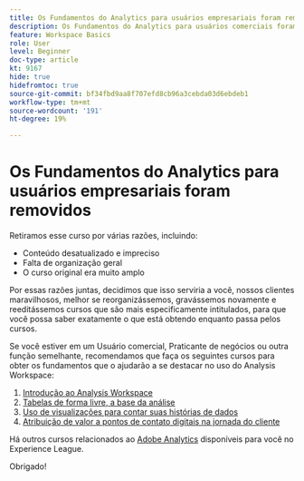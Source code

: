 ```yaml
---
title: Os Fundamentos do Analytics para usuários empresariais foram removidos
description: Os Fundamentos do Analytics para usuários comerciais foram removidos por vários motivos.
feature: Workspace Basics
role: User
level: Beginner
doc-type: article
kt: 9167
hide: true
hidefromtoc: true
source-git-commit: bf34fbd9aa8f707efd8cb96a3cebda03d6ebdeb1
workflow-type: tm+mt
source-wordcount: '191'
ht-degree: 19%

---
```



# Os Fundamentos do Analytics para usuários empresariais foram removidos

Retiramos esse curso por várias razões, incluindo:

* Conteúdo desatualizado e impreciso
* Falta de organização geral
* O curso original era muito amplo

Por essas razões juntas, decidimos que isso serviria a você, nossos clientes maravilhosos, melhor se reorganizássemos, gravássemos novamente e reeditássemos cursos que são mais especificamente intitulados, para que você possa saber exatamente o que está obtendo enquanto passa pelos cursos.

Se você estiver em um Usuário comercial, Praticante de negócios ou outra função semelhante, recomendamos que faça os seguintes cursos para obter os fundamentos que o ajudarão a se destacar no uso do Analysis Workspace:

1. [Introdução ao Analysis Workspace](https://experienceleague.adobe.com/?recommended=Analytics-U-1-2020.1.workspace)
1. [Tabelas de forma livre, a base da análise](https://experienceleague.adobe.com/?recommended=Analytics-U-1-2020.3)
1. [Uso de visualizações para contar suas histórias de dados](https://experienceleague.adobe.com/?recommended=Analytics-U-1-2021.1.visualizations)
1. [Atribuição de valor a pontos de contato digitais na jornada do cliente](https://experienceleague.adobe.com/?recommended=Analytics-U-1-2020.2)

Há outros cursos relacionados ao [Adobe Analytics](https://experienceleague.adobe.com/?recommended=Analytics-U-1-2020.1.workspace) disponíveis para você no Experience League.

Obrigado!